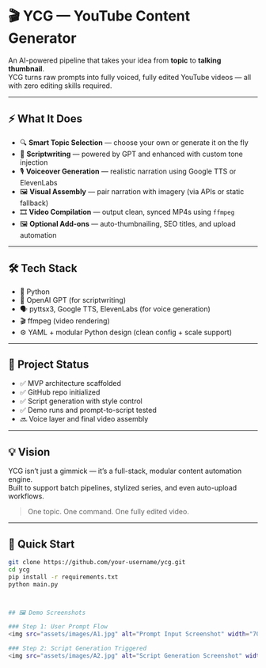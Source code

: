 # 🎬 YCG — YouTube Content Generator

An AI-powered pipeline that takes your idea from **topic** to **talking thumbnail**.  
YCG turns raw prompts into fully voiced, fully edited YouTube videos — all with zero editing skills required.

---

## ⚡ What It Does

- 🔍 **Smart Topic Selection** — choose your own or generate it on the fly  
- 🧠 **Scriptwriting** — powered by GPT and enhanced with custom tone injection  
- 🎙️ **Voiceover Generation** — realistic narration using Google TTS or ElevenLabs  
- 🖼️ **Visual Assembly** — pair narration with imagery (via APIs or static fallback)  
- 🎞️ **Video Compilation** — output clean, synced MP4s using `ffmpeg`  
- 🖼️ **Optional Add-ons** — auto-thumbnailing, SEO titles, and upload automation

---

## 🛠️ Tech Stack

- 🐍 Python
- 🤖 OpenAI GPT (for scriptwriting)
- 🗣️ pyttsx3, Google TTS, ElevenLabs (for voice generation)
- 🎬 ffmpeg (video rendering)
- ⚙️ YAML + modular Python design (clean config + scale support)

---

## 🚧 Project Status

- ✅ MVP architecture scaffolded  
- ✅ GitHub repo initialized  
- ✅ Script generation with style control  
- ✅ Demo runs and prompt-to-script tested  
- 🔜 Voice layer and final video assembly

---

## 💡 Vision

YCG isn’t just a gimmick — it’s a full-stack, modular content automation engine.  
Built to support batch pipelines, stylized series, and even auto-upload workflows.

> One topic. One command. One fully edited video.

---

## 📎 Quick Start

```bash
git clone https://github.com/your-username/ycg.git
cd ycg
pip install -r requirements.txt
python main.py



## 🖼️ Demo Screenshots

### Step 1: User Prompt Flow  
<img src="assets/images/A1.jpg" alt="Prompt Input Screenshot" width="700"/>

### Step 2: Script Generation Triggered  
<img src="assets/images/A2.jpg" alt="Script Generation Screenshot" width="700"/>

